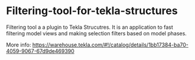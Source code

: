 # Filtering-tool-for-tekla-structures
Filtering tool a a plugin to Tekla Strucutres. It is an application to fast filtering model views and making selection filters based on model phases.

More info: https://warehouse.tekla.com/#!/catalog/details/1bb17384-ba70-4059-9067-67d9de469390
